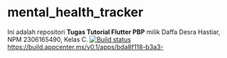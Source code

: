 # mental_health_tracker
Ini adalah repositori **Tugas Tutorial Flutter PBP** milik Daffa Desra Hastiar, NPM 2306165490, Kelas C.
[![Build status](https://build.appcenter.ms/v0.1/apps/bda8f118-b3a3-4ee9-a490-0cb499a4df0d/branches/main/badge)](https://appcenter.ms)https://build.appcenter.ms/v0.1/apps/bda8f118-b3a3-
